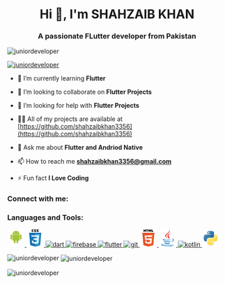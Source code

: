 <h1 align="center">Hi 👋, I'm SHAHZAIB KHAN</h1>
<h3 align="center">A passionate FLutter developer from Pakistan</h3>

<p align="left"> <img src="https://komarev.com/ghpvc/?username=juniordeveloper&label=Profile%20views&color=0e75b6&style=flat" alt="juniordeveloper" /> </p>

<p align="left"> <a href="https://github.com/ryo-ma/github-profile-trophy"><img src="https://github-profile-trophy.vercel.app/?username=juniordeveloper" alt="juniordeveloper" /></a> </p>

- 🌱 I’m currently learning **Flutter**

- 👯 I’m looking to collaborate on **Flutter Projects**

- 🤝 I’m looking for help with **Flutter Projects**

- 👨‍💻 All of my projects are available at [https://github.com/shahzaibkhan3356](https://github.com/shahzaibkhan3356)

- 💬 Ask me about **Flutter and Andriod Native**

- 📫 How to reach me **shahzaibkhan3356@gmail.com**

- ⚡ Fun fact **I Love Coding**

<h3 align="left">Connect with me:</h3>
<p align="left">
</p>

<h3 align="left">Languages and Tools:</h3>
<p align="left"> <a href="https://developer.android.com" target="_blank" rel="noreferrer"> <img src="https://raw.githubusercontent.com/devicons/devicon/master/icons/android/android-original-wordmark.svg" alt="android" width="40" height="40"/> </a> <a href="https://www.w3schools.com/css/" target="_blank" rel="noreferrer"> <img src="https://raw.githubusercontent.com/devicons/devicon/master/icons/css3/css3-original-wordmark.svg" alt="css3" width="40" height="40"/> </a> <a href="https://dart.dev" target="_blank" rel="noreferrer"> <img src="https://www.vectorlogo.zone/logos/dartlang/dartlang-icon.svg" alt="dart" width="40" height="40"/> </a> <a href="https://firebase.google.com/" target="_blank" rel="noreferrer"> <img src="https://www.vectorlogo.zone/logos/firebase/firebase-icon.svg" alt="firebase" width="40" height="40"/> </a> <a href="https://flutter.dev" target="_blank" rel="noreferrer"> <img src="https://www.vectorlogo.zone/logos/flutterio/flutterio-icon.svg" alt="flutter" width="40" height="40"/> </a> <a href="https://git-scm.com/" target="_blank" rel="noreferrer"> <img src="https://www.vectorlogo.zone/logos/git-scm/git-scm-icon.svg" alt="git" width="40" height="40"/> </a> <a href="https://www.w3.org/html/" target="_blank" rel="noreferrer"> <img src="https://raw.githubusercontent.com/devicons/devicon/master/icons/html5/html5-original-wordmark.svg" alt="html5" width="40" height="40"/> </a> <a href="https://www.java.com" target="_blank" rel="noreferrer"> <img src="https://raw.githubusercontent.com/devicons/devicon/master/icons/java/java-original.svg" alt="java" width="40" height="40"/> </a> <a href="https://kotlinlang.org" target="_blank" rel="noreferrer"> <img src="https://www.vectorlogo.zone/logos/kotlinlang/kotlinlang-icon.svg" alt="kotlin" width="40" height="40"/> </a> <a href="https://www.python.org" target="_blank" rel="noreferrer"> <img src="https://raw.githubusercontent.com/devicons/devicon/master/icons/python/python-original.svg" alt="python" width="40" height="40"/> </a> </p>

<p><img align="left" src="https://github-readme-stats.vercel.app/api/top-langs?username=juniordeveloper&show_icons=true&locale=en&layout=compact" alt="juniordeveloper" /></p>

<p>&nbsp;<img align="center" src="https://github-readme-stats.vercel.app/api?username=juniordeveloper&show_icons=true&locale=en" alt="juniordeveloper" /></p>

<p><img align="center" src="https://github-readme-streak-stats.herokuapp.com/?user=juniordeveloper&" alt="juniordeveloper" /></p>
